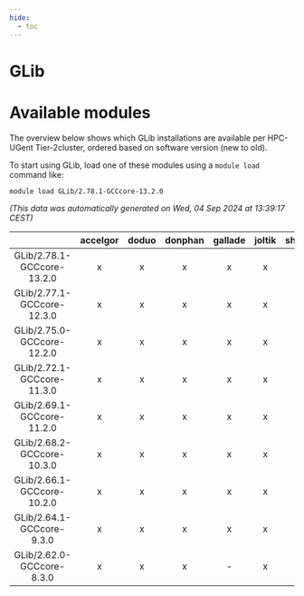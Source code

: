```yaml
---
hide:
  - toc
---
```


GLib
====

# Available modules


The overview below shows which GLib installations are available per HPC-UGent Tier-2cluster, ordered based on software version (new to old).

To start using GLib, load one of these modules using a `module load` command like:

```shell
module load GLib/2.78.1-GCCcore-13.2.0
```

*(This data was automatically generated on Wed, 04 Sep 2024 at 13:39:17 CEST)*  

| |accelgor|doduo|donphan|gallade|joltik|shinx|skitty|
| :---: | :---: | :---: | :---: | :---: | :---: | :---: | :---: |
|GLib/2.78.1-GCCcore-13.2.0|x|x|x|x|x|x|x|
|GLib/2.77.1-GCCcore-12.3.0|x|x|x|x|x|x|x|
|GLib/2.75.0-GCCcore-12.2.0|x|x|x|x|x|x|x|
|GLib/2.72.1-GCCcore-11.3.0|x|x|x|x|x|x|x|
|GLib/2.69.1-GCCcore-11.2.0|x|x|x|x|x|-|x|
|GLib/2.68.2-GCCcore-10.3.0|x|x|x|x|x|-|x|
|GLib/2.66.1-GCCcore-10.2.0|x|x|x|x|x|-|x|
|GLib/2.64.1-GCCcore-9.3.0|x|x|x|x|x|-|x|
|GLib/2.62.0-GCCcore-8.3.0|x|x|x|-|x|-|x|
